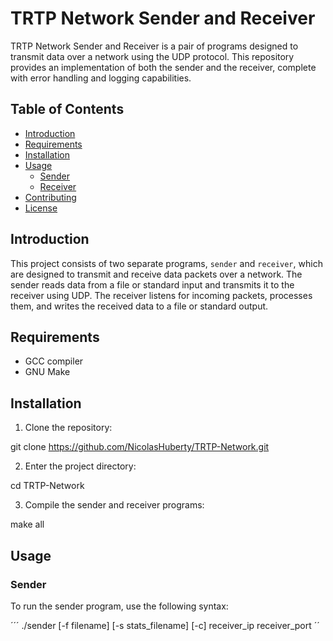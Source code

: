 # TRTP Network Sender and Receiver

TRTP Network Sender and Receiver is a pair of programs designed to transmit data over a network using the UDP protocol. This repository provides an implementation of both the sender and the receiver, complete with error handling and logging capabilities.

## Table of Contents

- [Introduction](#introduction)
- [Requirements](#requirements)
- [Installation](#installation)
- [Usage](#usage)
  - [Sender](#sender)
  - [Receiver](#receiver)
- [Contributing](#contributing)
- [License](#license)

## Introduction

This project consists of two separate programs, `sender` and `receiver`, which are designed to transmit and receive data packets over a network. The sender reads data from a file or standard input and transmits it to the receiver using UDP. The receiver listens for incoming packets, processes them, and writes the received data to a file or standard output.

## Requirements

- GCC compiler
- GNU Make

## Installation

1. Clone the repository:

git clone https://github.com/NicolasHuberty/TRTP-Network.git

2. Enter the project directory:

cd TRTP-Network

3. Compile the sender and receiver programs:

make all


## Usage

### Sender

To run the sender program, use the following syntax:

´´´
./sender [-f filename] [-s stats_filename] [-c] receiver_ip receiver_port
´´
